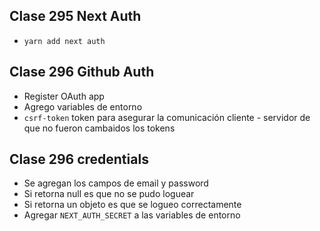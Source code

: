 ## Clase 295 Next Auth

- `yarn add next auth`

## Clase 296 Github Auth

- Register OAuth app
- Agrego variables de entorno
- `csrf-token` token para asegurar la comunicación cliente - servidor de que no fueron cambaidos los tokens

## Clase 296 credentials
- Se agregan los campos de email y password
- Si retorna null es que no se pudo loguear
- Si retorna un objeto es que se logueo correctamente
- Agregar `NEXT_AUTH_SECRET` a las variables de entorno


